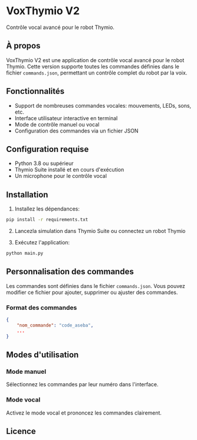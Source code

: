 # VoxThymio V2

Contrôle vocal avancé pour le robot Thymio.

## À propos

VoxThymio V2 est une application de contrôle vocal avancé pour le robot Thymio. Cette version supporte toutes les commandes définies dans le fichier `commands.json`, permettant un contrôle complet du robot par la voix.

## Fonctionnalités

- Support de nombreuses commandes vocales: mouvements, LEDs, sons, etc.
- Interface utilisateur interactive en terminal
- Mode de contrôle manuel ou vocal
- Configuration des commandes via un fichier JSON

## Configuration requise

- Python 3.8 ou supérieur
- Thymio Suite installé et en cours d'exécution
- Un microphone pour le contrôle vocal

## Installation

1. Installez les dépendances:

```bash
pip install -r requirements.txt
```

2. Lancezla simulation dans Thymio Suite ou connectez un robot Thymio

3. Exécutez l'application:

```bash
python main.py
```

## Personnalisation des commandes

Les commandes sont définies dans le fichier `commands.json`. Vous pouvez modifier ce fichier pour ajouter, supprimer ou ajuster des commandes.

### Format des commandes

```json
{
    "nom_commande": "code_aseba",
    ...
}
```

## Modes d'utilisation

### Mode manuel
Sélectionnez les commandes par leur numéro dans l'interface.

### Mode vocal
Activez le mode vocal et prononcez les commandes clairement.

## Licence